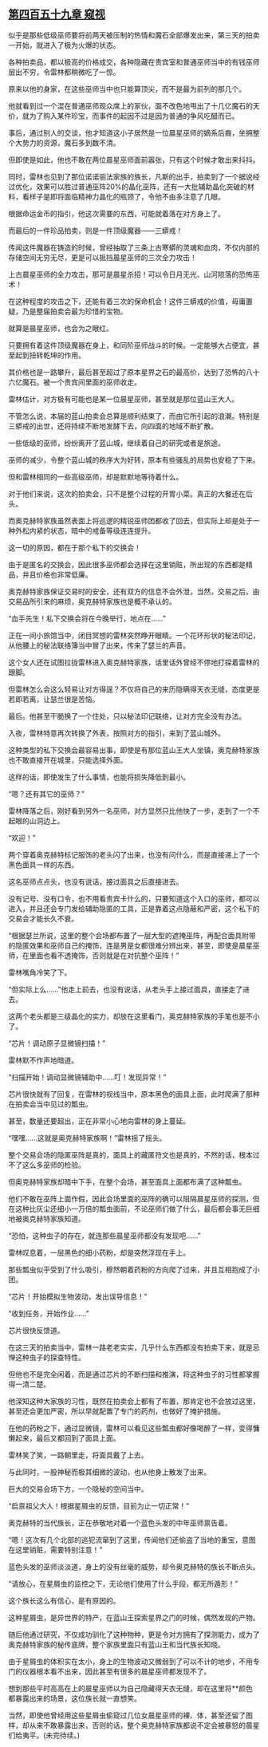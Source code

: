 ## [第四百五十九章 窥视](https://www.xxbiquge.com/11_11222/8926567.html)


  似乎是那些低级巫师要将前两天被压制的热情和魔石全部爆发出来，第三天的拍卖一开始，就进入了极为火爆的状态。

  各种拍卖品，都以极高的价格成交，各种隐藏在贵宾室和普通巫师当中的有钱巫师层出不穷，令雷林都稍微吃了一惊。

  原来以他的身家，在这些巫师当中也只能算顶尖，而不是最为前列的那几个。

  他就看到过一个混在普通巫师观众席上的家伙，面不改色地甩出了十几亿魔石的天价，就为了购入某件珍宝，而事件的起因不过是因为普通的争风吃醋而已。

  事后，通过别人的交谈，他才知道这小子居然是一位晨星巫师的嫡系后裔，坐拥整个大势力的资源，魔石多到数不清。

  但即使是如此，他也不敢在两位晨星巫师面前嚣张，只有这个时候才敢出来抖抖。

  同时，雷林也见到了那位诺诺丽法家族的族长，凡斯的出手，拍卖到了一个据说经过优化，效果可以胜过普通巫阵20%的晶化巫阵，还有一大批辅助晶化突破的材料，看样子是即将面临精神力晶化的瓶颈了，令他不由多注意了几眼。

  根据命运金币的指引，他这次需要的东西，可能就着落在对方身上了。

  而最后的一件珍品拍卖，则是一件顶级魔器——三蟒戒！

  传闻这件魔器在铸造的时候，曾经抽取了三条上古寒蟒的灵魂和血肉，不仅内部的存储空间无穷无尽，更是可以抵挡晨星巫师的三次全力攻击！

  上古晨星巫师的全力攻击，那可是晨星杀招！可以令日月无光、山河陨落的恐怖巫术！

  在这种程度的攻击之下，还能有着三次的保命机会！这件三蟒戒的价值，毋庸置疑，乃是整届拍卖会最为珍惜的宝物。

  就算是晨星巫师，也会为之眼红。

  只要拥有着这件顶级魔器在身上，和同阶巫师战斗的时候。一定能够大占便宜，甚至起到扭转乾坤的作用。

  其价格也是一路攀升，最后甚至超过了原本星界之石的最高价，达到了恐怖的八十六亿魔石。被一个贵宾间里面的巫师收走。

  雷林估计，对方极有可能也是某一位晨星巫师，甚至就是那位蓝山王大人。

  不管怎么说，本届的蓝山拍卖会总算是顺利结束了，而由它所引起的浪潮。特别是三蟒戒的出世，还将持续不断地发酵下去，向四面的地域不断扩散。

  一些低级的巫师，纷纷离开了蓝山城，继续着自己的研究或者是旅途。

  巫师的减少，令整个蓝山城的秩序大为好转，原本有些骚乱的局势也安稳了下来。

  但和雷林相同的一些高级巫师，却是默默地等待着什么。

  对于他们来说，这次的拍卖会，只不是整个过程的开胃小菜。真正的大餐还在后头。

  而奥克赫特家族虽然表面上将巡逻的精锐巫师团都收了回去，但实际上却是处于一种外松内紧的状态，暗中的戒备等级连连提升。

  这一切的原因，都在于那个私下的交换会！

  由于是匿名的交换会，因此很多巫师都会选择在这里销赃，所出现的东西都是精品，并且价格也非常低廉。

  奥克赫特家族保证交易时的安全，还有双方的信息不会外泄，当然，交易之后。由交易品所引来的麻烦，奥克赫特家族也是概不承认的。

  “血手先生！私下交换会将在今晚举行，地点在……”

  正在一间小旅馆当中，闭目冥想的雷林突然睁开眼睛。一个花环形状的秘法印记，从他腰上的秘法联络簿当中冒了出来，传来了瑟兰的声音。

  这个女人还在试图拉拢雷林进入奥克赫特家族，话里话外曾经不停地打探着雷林的跟脚。

  但雷林怎么会这么轻易让对方得逞？不仅将自己的来历隐瞒得天衣无缝，态度更是若即若离，让瑟兰很是苦恼。

  最后。他甚至干脆换了一个住处，只以秘法印记联络，让对方完全没有办法。

  入夜，雷林特意再次转换了外表，按照对方的指引，来到了蓝山城外。

  这种类型的私下交换会最容易出事，即使是有那位蓝山王大人坐镇，奥克赫特家族也不敢直接开在城里，只能选择外面。

  这样的话，即使发生了什么事情，也能将损失降低到最小。

  “嗯？还有其它的巫师？”

  雷林降落之后，刚好看到另外一名巫师，对方显然只比他快了一步，走到了一个不起眼的山洞边上。

  “欢迎！”

  两个穿着奥克赫特标记服饰的老头闪了出来，也没有问什么，而是直接递上了一个黑色面具一样的东西。

  这名巫师点点头，也没有说话，接过面具之后直接进去。

  没有记号、没有口令，也不用看贵宾卡什么的，只要知道这个入口的巫师，都可以进入，并且还会专门发给辅助隐匿的工具，正是靠着这点隐蔽和严密，这个私下的交易会才能长久不衰。

  “根据瑟兰所说，这里的整个会场都布置了一层大型的遮掩巫阵，再配合面具附带的隐匿效果和巫师自己的掩饰，连是男是女都很难分辨出来，甚至，即使是晨星巫师，在里面也看不透掩饰，否则就是在对抗整个巫阵！”

  雷林嘴角冷笑了下。

  “但实际上么……”他走上前去，也没有说话，从老头手上接过面具，直接走了进去。

  这两个老头都是三级晶化的实力，却放在这里看门，奥克赫特家族的手笔也是不小了。

  “芯片！调动原子显微镜扫描！”

  雷林默不作声地暗道。

  “扫描开始！调动显微镜辅助中……叮！发现异常！”

  芯片很快就有了回复，在雷林的视线当中，原本黑色的面具上面，此时爬满了那种在拍卖会当中见过的瓢虫。

  甚至，数量还要超出，正在非常小心地向雷林的身上蔓延。

  “嘿嘿……这就是奥克赫特家族啊！”雷林摇了摇头。

  整个交易会场的隐匿巫阵是真的，面具上的藏匿符文也是真的，不然的话，根本过不了这么多巫师的检验。

  但奥克赫特家族却暗中下手，在整个会场，甚至面具上面都布满了这种瓢虫。

  他们不敢在巫阵上面作假，因此会场里面的巫阵的确可以阻隔晨星巫师的探测，但在这种比灰尘还细小一万倍的瓢虫面前，不论巫师们做了什么，最后都会事无巨细地被奥克赫特家族知道。

  “恐怕，这种虫子的存在，就连那些晨星巫师都没有发现吧……”

  雷林叹息着，一层黑色的细小药粉，却是突然浮现在手上。

  那些瓢虫似乎受到了什么吸引，穆然朝着药粉的方向爬了过来，并且互相抱成了小团。

  “芯片！开始模拟生物波动，发出误导信息！”

  “收到任务，开始作业……”

  芯片很快反馈道。

  在这三天的拍卖当中，雷林一路老老实实，几乎什么东西都没有拍卖下来，就是忌惮这种虫子的探查特性。

  但他也不是完全闲着，而是通过芯片的不断扫描和推演，将这种虫子的习性都掌握得一清二楚。

  他深知这种大家族的习性，既然在拍卖会上都有了布置，那肯定也不会放过这里，甚至还会更加严密，所以早就配置了专门的药剂，也做好了掩护措施。

  在他的药粉之下，通过显微镜，雷林可以看见这些瓢虫都好像喝醉了一样，变得慵懒起来，最后又都回到了面具上面。

  雷林笑了笑，一路朝里走，将面具戴了上去。

  与此同时，一股神秘而极其细微的波动，也从他身上散发了出来。

  巨大的交易会场下方，一个隐秘的空间当中。

  “启禀祖父大人！根据星屑虫的反馈，目前为止一切正常！”

  奥克赫特的当代族长，正在恭敬地对着一个蓝色头发的中年巫师禀告着。

  “嗯！这次有几个北部的逃犯流窜到了这里，传闻他们还偷盗了当地的重宝，意图在这里销赃，需要特别注意！”

  蓝色头发的巫师淡淡道，身上的没有丝毫的威势，却令奥克赫特的族长不断点头。

  “请放心，在星屑虫的监控之下，无论他们使用了什么手段，都无所遁形！”

  这个族长这么有信心，是有原因的。

  这种星屑虫，是异世界的特产，在蓝山王探索星界之门的时候，偶然发现的产物。

  随后他通过研究，不仅成功驯化了这种物种，更是令对方拥有了探测能力，成为了奥克赫特家族的秘传底牌，整个家族里面只有蓝山王和当代族长知晓。

  由于星屑虫的体积实在太小，身上的生物波动又微弱到了可以不计的地步，不用专门的仪器根本看不出来，因此甚至有很多的晨星巫师都发现不了。

  想到那些平时高高在上的晨星巫师以为自己隐藏得天衣无缝，却在这里将**颜色都暴露出来的场景，这位族长就一直想笑。

  当然，即使他曾经用这些星屑虫偷窥过几位女晨星巫师的裸、体，甚至还留了图样，却从来不敢暴露出来，否则的话，整个奥克赫特家族都说不定会被暴怒的晨星们给夷平。(未完待续。)
